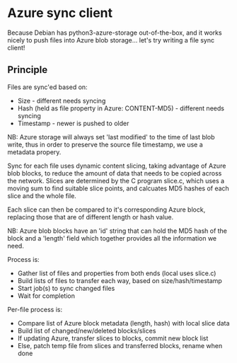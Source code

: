 # Azure sync client

Because Debian has python3-azure-storage out-of-the-box, and it works
nicely to push files into Azure blob storage... let's try writing a
file sync client!

## Principle

Files are sync'ed based on:
 * Size - different needs syncing
 * Hash (held as file property in Azure: CONTENT-MD5) - different needs syncing
 * Timestamp - newer is pushed to older

NB: Azure storage will always set 'last modified' to the time of last blob write,
thus in order to preserve the source file timestamp, we use a metadata propery.

Sync for each file uses dynamic content slicing, taking advantage of Azure blob
blocks, to reduce the amount of data that needs to be copied across the network.
Slices are determined by the C program slice.c, which uses a moving sum to find
suitable slice points, and calcuates MD5 hashes of each slice and the whole file.

Each slice can then be compared to it's corresponding Azure block, replacing those
that are of different length or hash value.

NB: Azure blob blocks have an 'id' string that can hold the MD5 hash of the block
and a 'length' field which together provides all the information we need.

Process is:
 * Gather list of files and properties from both ends (local uses slice.c)
 * Build lists of files to transfer each way, based on size/hash/timestamp
 * Start job(s) to sync changed files
 * Wait for completion

Per-file process is:
 * Compare list of Azure block metadata (length, hash) with local slice data
 * Build list of changed/new/deleted blocks/slices
 * If updating Azure, transfer slices to blocks, commit new block list
 * Else, patch temp file from slices and transferred blocks, rename when done
